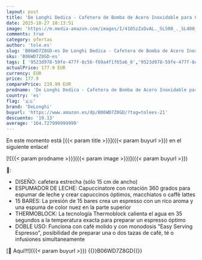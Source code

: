 ```yaml
---
layout: post
title: 'De Longhi Dedica - Cafetera de Bomba de Acero Inoxidable para Café Molido o Monodosis  Cafetera para Espresso y Cappuccino  Depósito de 1.3 Litros  Sistema Anti-goteo  EC685.R  Rojo'
date: 2025-10-27 18:13:51
image: 'https://m.media-amazon.com/images/I/41OSzZxDvAL._SL500_._SL400_.jpg'
comments: true
category: ofertas
author: 'tole.es'
slug: 'B06WD7Z8GD-es De Longhi Dedica - Cafetera de Bomba de Acero Inoxidable...'
sku: 'B06WD7Z8GD-es'
tags: [ '9523d978-59fe-477f-8c56-f69a4f1f65a6_0','9523d978-59fe-477f-8c56-f69a4f1f65a6_1701','9523d978-59fe-477f-8c56-f69a4f1f65a6_1801','9523d978-59fe-477f-8c56-f69a4f1f65a6_3101','9523d978-59fe-477f-8c56-f69a4f1f65a6_3301','9523d978-59fe-477f-8c56-f69a4f1f65a6_3901','9523d978-59fe-477f-8c56-f69a4f1f65a6_5601','9523d978-59fe-477f-8c56-f69a4f1f65a6_9501','9523d978-59fe-477f-8c56-f69a4f1f65a6_9601','Arborist Merchandising Root','Cafeteras','Cafeteras automáticas','DeLonghiESLMD','Hogar y cocina','KitchenDeLonghi','Los favoritos de nuestros clientes Social: Hogar y cocina','Los favoritos de nuestros clientes: Hogar y cocina','Máquinas cafeteras','Self Service','Special Features Stores','Utensilios para café y té','cafetera','delonghi','🇪🇸', ]
actualPrice: 177.9 EUR
currency: EUR
price: 177.9
comparePrice: 219.99 EUR
prodname: 'De Longhi Dedica - Cafetera de Bomba de Acero Inoxidable para Café Molido o Monodosis  Cafetera para Espresso y Cappuccino  Depósito de 1.3 Litros  Sistema Anti-goteo  EC685.R  Rojo'
country: 'es'
flag: '🇪🇸'
brand: 'DeLonghi'
buyurl: 'https://www.amazon.es/dp/B06WD7Z8GD/?tag=tolees-21'
descuento: '19.13'
average: '164.727999999999'
---
```


En este momento está [{{< param title >}}]({{< param buyurl >}}) en el siguiente enlace!

[![{{< param prodname >}}]({{< param image >}})]({{< param buyurl >}})

🔎:

- DISEÑO: cafetera estrecha (sólo 15 cm de ancho)
- ESPUMADOR DE LECHE: Capuccinatore con rotación 360 grados para espumar de leche y crear capuccinos óptimos, macchiatos o caffè lattes
- 15 BARES: La presión de 15 bares crea un espresso con un rico aroma y una espuma de color nuez en la parte superior
- THERMOBLOCK: La tecnología Thermoblock calienta el agua en 35 segundos a la temperatura exacta para preparar un espresso óptimo
- DOBLE USO: Funciona con café molido y con monodosis "Easy Serving Espresso", posibilidad de preparar una o dos tazas de café, té o infusiones simultaneamente

[🛒 Aquí!!!]({{< param buyurl >}})
{{<world>}}B06WD7Z8GD{{</world>}}
